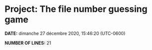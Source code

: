 # Project: The file number guessing game

**DATE:**
dimanche 27 décembre 2020, 15:46:20 (UTC-0600)
 
**NUMBER OF LINES:**
21
